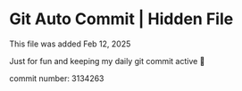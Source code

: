 # Git Auto Commit | Hidden File

This file was added Feb 12, 2025

Just for fun and keeping my daily git commit active 🤪

commit number: 3134263
